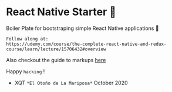 # React Native Starter 🥳 

Boiler Plate for bootstraping simple React Native applications 🚀 

```
Follow along at:
https://udemy.com/course/the-complete-react-native-and-redux-course/learn/lecture/15706432#overview 
```

Also checkout the guide to markups [here](https://guides.github.com/features/mastering-markdown/)

Happy `hacking` !

- XQT
`*El Otoño de La Mariposa*`
October 2020
